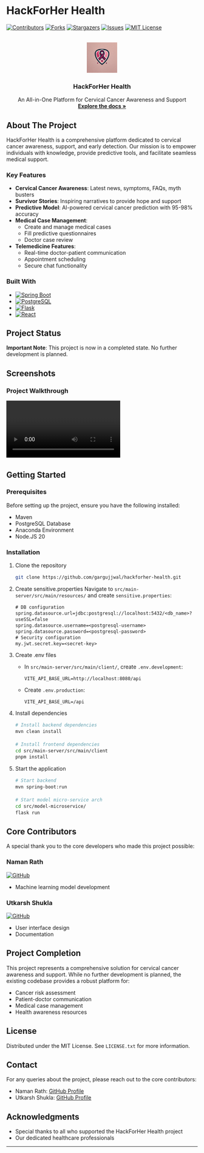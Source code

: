 # HackForHer Health

<!-- PROJECT SHIELDS -->

[![Contributors][contributors-shield]][contributors-url]
[![Forks][forks-shield]][forks-url]
[![Stargazers][stars-shield]][stars-url]
[![Issues][issues-shield]][issues-url]
[![MIT License][license-shield]][license-url]

<!-- PROJECT LOGO -->
<br />
<div align="center">
  <a href="https://github.com/gargujjwal/HackForHer-Health">
    <img src="./readme-assets/logo.webp" alt="Logo" width="80" height="80">
  </a>

  <h3 align="center">HackForHer Health</h3>

  <p align="center">
    An All-in-One Platform for Cervical Cancer Awareness and Support
    <br />
    <a href="https://github.com/gargujjwal/hackforher-health"><strong>Explore the docs »</strong></a>
  </p>
</div>

## About The Project

HackForHer Health is a comprehensive platform dedicated to cervical cancer awareness, support, and early detection. Our mission is to empower individuals with knowledge, provide predictive tools, and facilitate seamless medical support.

### Key Features

- **Cervical Cancer Awareness**: Latest news, symptoms, FAQs, myth busters
- **Survivor Stories**: Inspiring narratives to provide hope and support
- **Predictive Model**: AI-powered cervical cancer prediction with 95-98% accuracy
- **Medical Case Management**:
  - Create and manage medical cases
  - Fill predictive questionnaires
  - Doctor case review
- **Telemedicine Features**:
  - Real-time doctor-patient communication
  - Appointment scheduling
  - Secure chat functionality

### Built With

- [![Spring Boot][Spring-Boot]][Spring-Boot-url]
- [![PostgreSQL][PostgreSQL]][PostgreSQL-url]
- [![Flask][Flask]][Flask-url]
- [![React][React.js]][React-url]

## Project Status

**Important Note**: This project is now in a completed state. No further development is planned.

## Screenshots

### Project Walkthrough

![Demonstration](./readme-assets/demonstration.mp4)

## Getting Started

### Prerequisites

Before setting up the project, ensure you have the following installed:

- Maven
- PostgreSQL Database
- Anaconda Environment
- Node.JS 20

### Installation

1. Clone the repository

   ```sh
   git clone https://github.com/gargujjwal/hackforher-health.git
   ```

2. Create sensitive.properties
   Navigate to `src/main-server/src/main/resources/` and create `sensitive.properties`:

   ```properties
   # DB configuration
   spring.datasource.url=jdbc:postgresql://localhost:5432/<db_name>?useSSL=false
   spring.datasource.username=<postgresql-username>
   spring.datasource.password=<postgresql-password>
   # Security configuration
   my.jwt.secret.key=<secret-key>
   ```

3. Create .env files

   - In `src/main-server/src/main/client/`, create `.env.development`:

     ```env
     VITE_API_BASE_URL=http://localhost:8080/api
     ```

   - Create `.env.production`:

     ```env
     VITE_API_BASE_URL=/api
     ```

4. Install dependencies

   ```sh
   # Install backend dependencies
   mvn clean install

   # Install frontend dependencies
   cd src/main-server/src/main/client
   pnpm install
   ```

5. Start the application

   ```sh
   # Start backend
   mvn spring-boot:run

   # Start model micro-service arch
   cd src/model-microservice/
   flask run
   ```

## Core Contributors

A special thank you to the core developers who made this project possible:

### Naman Rath

[![GitHub](https://img.shields.io/badge/GitHub-Profile-blue?logo=github)](https://github.com/namanrath007)

- Machine learning model development

### Utkarsh Shukla

[![GitHub](https://img.shields.io/badge/GitHub-Profile-blue?logo=github)](https://github.com/utkarsh-shukla2003)

- User interface design
- Documentation

## Project Completion

This project represents a comprehensive solution for cervical cancer awareness and support. While no further development is planned, the existing codebase provides a robust platform for:

- Cancer risk assessment
- Patient-doctor communication
- Medical case management
- Health awareness resources

## License

Distributed under the MIT License. See `LICENSE.txt` for more information.

## Contact

For any queries about the project, please reach out to the core contributors:

- Naman Rath: [GitHub Profile](https://github.com/namanrath007)
- Utkarsh Shukla: [GitHub Profile](https://github.com/utkarsh-shukla2003)

## Acknowledgments

- Special thanks to all who supported the HackForHer Health project
- Our dedicated healthcare professionals

---

[contributors-shield]: https://img.shields.io/github/contributors/gargujjwal/hackforher-health.svg?style=for-the-badge
[contributors-url]: https://github.com/gargujjwal/hackforher-health/graphs/contributors
[forks-shield]: https://img.shields.io/github/forks/gargujjwal/hackforher-health.svg?style=for-the-badge
[forks-url]: https://github.com/gargujjwal/hackforher-health/network/members
[stars-shield]: https://img.shields.io/github/stars/gargujjwal/hackforher-health.svg?style=for-the-badge
[stars-url]: https://github.com/gargujjwal/hackforher-health/stargazers
[issues-shield]: https://img.shields.io/github/issues/gargujjwal/hackforher-health.svg?style=for-the-badge
[issues-url]: https://github.com/gargujjwal/hackforher-health/issues
[license-shield]: https://img.shields.io/github/license/gargujjwal/hackforher-health.svg?style=for-the-badge
[license-url]: https://github.com/gargujjwal/hackforher-health/blob/master/LICENSE.txt
[Spring-Boot]: https://img.shields.io/badge/Spring_Boot-6DB33F?style=for-the-badge&logo=spring-boot&logoColor=white
[Spring-Boot-url]: https://spring.io/projects/spring-boot
[PostgreSQL]: https://img.shields.io/badge/PostgreSQL-316192?style=for-the-badge&logo=postgresql&logoColor=white
[PostgreSQL-url]: https://www.postgresql.org/
[Flask]: https://img.shields.io/badge/Flask-000000?style=for-the-badge&logo=flask&logoColor=white
[Flask-url]: https://flask.palletsprojects.com/
[React.js]: https://img.shields.io/badge/React-20232A?style=for-the-badge&logo=react&logoColor=61DAFB
[React-url]: https://reactjs.org/
